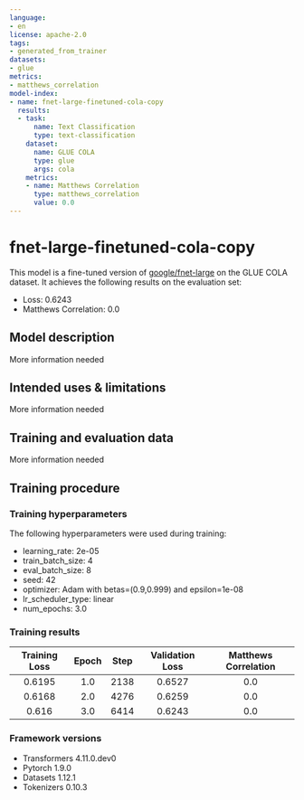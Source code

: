 ```yaml
---
language:
- en
license: apache-2.0
tags:
- generated_from_trainer
datasets:
- glue
metrics:
- matthews_correlation
model-index:
- name: fnet-large-finetuned-cola-copy
  results:
  - task:
      name: Text Classification
      type: text-classification
    dataset:
      name: GLUE COLA
      type: glue
      args: cola
    metrics:
    - name: Matthews Correlation
      type: matthews_correlation
      value: 0.0
---
```


<!-- This model card has been generated automatically according to the information the Trainer had access to. You
should probably proofread and complete it, then remove this comment. -->

# fnet-large-finetuned-cola-copy

This model is a fine-tuned version of [google/fnet-large](https://huggingface.co/google/fnet-large) on the GLUE COLA dataset.
It achieves the following results on the evaluation set:
- Loss: 0.6243
- Matthews Correlation: 0.0

## Model description

More information needed

## Intended uses & limitations

More information needed

## Training and evaluation data

More information needed

## Training procedure

### Training hyperparameters

The following hyperparameters were used during training:
- learning_rate: 2e-05
- train_batch_size: 4
- eval_batch_size: 8
- seed: 42
- optimizer: Adam with betas=(0.9,0.999) and epsilon=1e-08
- lr_scheduler_type: linear
- num_epochs: 3.0

### Training results

| Training Loss | Epoch | Step | Validation Loss | Matthews Correlation |
|:-------------:|:-----:|:----:|:---------------:|:--------------------:|
| 0.6195        | 1.0   | 2138 | 0.6527          | 0.0                  |
| 0.6168        | 2.0   | 4276 | 0.6259          | 0.0                  |
| 0.616         | 3.0   | 6414 | 0.6243          | 0.0                  |


### Framework versions

- Transformers 4.11.0.dev0
- Pytorch 1.9.0
- Datasets 1.12.1
- Tokenizers 0.10.3
